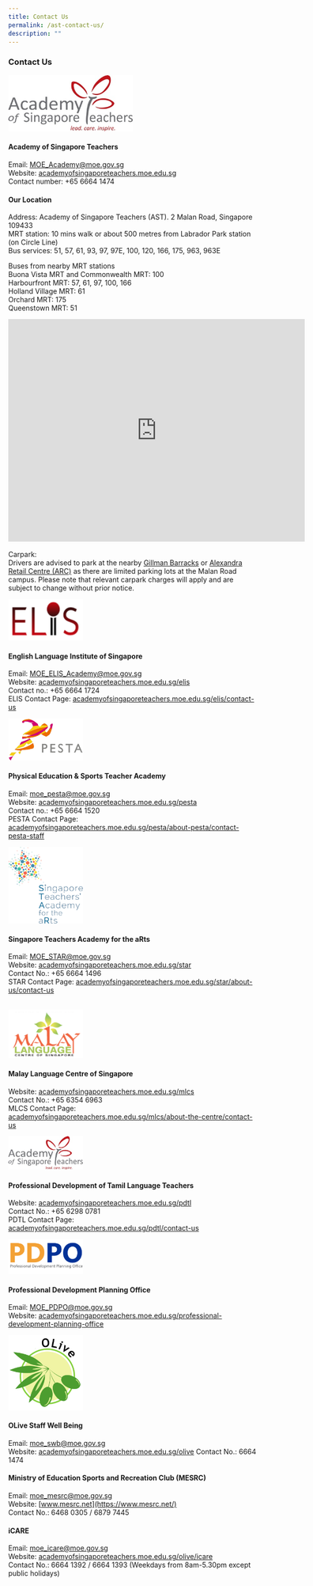```yaml
---
title: Contact Us
permalink: /ast-contact-us/
description: ""
---
```

### Contact Us

<img style="width:50%" src="/images/astlogo1.png">

#### Academy of Singapore Teachers

Email: [MOE\_Academy@moe.gov.sg](mailto:MOE_Academy@moe.gov.sg)
<br>Website: [academyofsingaporeteachers.moe.edu.sg](https://academyofsingaporeteachers.moe.edu.sg/)
<br>Contact number: +65 6664 1474

#### Our Location

Address: Academy of Singapore Teachers (AST). 2 Malan Road, Singapore 109433&nbsp;  
MRT station: 10 mins walk or about 500 metres from Labrador Park station (on Circle Line)  
Bus services: 51, 57, 61, 93, 97, 97E, 100, 120, 166, 175, 963, 963E  

Buses from nearby MRT stations  
Buona Vista MRT and Commonwealth MRT: 100  
Harbourfront MRT: 57, 61, 97, 100, 166  
Holland Village MRT: 61  
Orchard MRT: 175  
Queenstown MRT: 51

<iframe loading="lazy" allowfullscreen="" style="border:0;" height="450" width="600" src="https://www.google.com/maps/embed?pb=!1m14!1m8!1m3!1d31910.62587407959!2d103.802846!3d1.276458!3m2!1i1024!2i768!4f13.1!3m3!1m2!1s0x0%3A0x86c1c80b2bd60a97!2sAcademy%20of%20Singapore%20Teachers!5e0!3m2!1sen!2ssg!4v1669692997947!5m2!1sen!2ssg"></iframe>

Carpark:  
Drivers are advised to park at the nearby&nbsp;[Gillman Barracks](https://www.sgcarmart.com/news/carpark_index.php?ID=816&amp;LOC=all&amp;TYP=carpark&amp;SRH=)&nbsp;or&nbsp;[Alexandra Retail Centre (ARC)](https://www.sgcarmart.com/news/carpark_index.php?ID=855&amp;LOC=all&amp;TYP=carpark&amp;SRH=Alexandra%20Retail%20Centre)&nbsp;as&nbsp;there are&nbsp;limited parking lots at the Malan Road campus. Please note that relevant carpark charges&nbsp;will apply and are subject to change without prior notice.

  
<img style="width:30%" src="/images/elis1.png">

#### English Language Institute of Singapore

Email: [MOE\_ELIS\_Academy@moe.gov.sg](mailto:MOE_ELIS_Academy@moe.gov.sg)<br>Website: [academyofsingaporeteachers.moe.edu.sg/elis](https://academyofsingaporeteachers.moe.edu.sg/elis)<br>
Contact no.: +65 6664 1724<br>ELIS Contact Page: [academyofsingaporeteachers.moe.edu.sg/elis/contact-us](https://academyofsingaporeteachers.moe.edu.sg/elis/contact-us)<br>

<img style="width:30%" src="/images/c2.png">

#### Physical Education &amp; Sports Teacher Academy

Email: [moe\_pesta@moe.gov.sg](mailto:moe_pesta@moe.gov.sg)<br> Website: [academyofsingaporeteachers.moe.edu.sg/pesta](https://academyofsingaporeteachers.moe.edu.sg/pesta)<br> Contact no.: +65 6664 1520<br>PESTA Contact Page: [academyofsingaporeteachers.moe.edu.sg/pesta/about-pesta/contact-pesta-staff](https://academyofsingaporeteachers.moe.edu.sg/pesta/about-pesta/contact-pesta-staff) <br>

<img style="width:30%" src="/images/c3.png">

#### Singapore Teachers Academy for the aRts

Email: [MOE\_STAR@moe.gov.sg](mailto:%20MOE_STAR@moe.gov.sg)<br> 
Website: [academyofsingaporeteachers.moe.edu.sg/star](https://academyofsingaporeteachers.moe.edu.sg/star)<br> 
Contact No.: +65 6664 1496<br>
STAR Contact Page: [academyofsingaporeteachers.moe.edu.sg/star/about-us/contact-us](https://academyofsingaporeteachers.moe.edu.sg/star/about-us/contact-us)<br><br>

<img style="width:30%" src="/images/mlcs.png">

#### Malay Language Centre of Singapore

Website: [academyofsingaporeteachers.moe.edu.sg/mlcs](https://academyofsingaporeteachers.moe.edu.sg/mlcs)<br>
Contact No.: +65 6354 6963
<br> 
MLCS Contact Page: [academyofsingaporeteachers.moe.edu.sg/mlcs/about-the-centre/contact-us](https://academyofsingaporeteachers.moe.edu.sg/mlcs/about-the-centre/contact-us)

<img style="width:30%" src="/images/astlogo1.png">

#### Professional Development of Tamil Language Teachers

Website: [academyofsingaporeteachers.moe.edu.sg/pdtl](https://academyofsingaporeteachers.moe.edu.sg/pdtl)<br>
Contact No.: +65 6298 0781 <br>
PDTL Contact Page: [academyofsingaporeteachers.moe.edu.sg/pdtl/contact-us](https://academyofsingaporeteachers.moe.edu.sg/pdtl/contact-us)

<img style="width:30%" src="/images/c6.png">

#### Professional Development Planning Office

Email: [MOE\_PDPO@moe.gov.sg](mailto:MOE_PDPO@moe.gov.sg)<br>
Website: [academyofsingaporeteachers.moe.edu.sg/professional-development-planning-office](https://academyofsingaporeteachers.moe.edu.sg/professional-development-planning-office)

<img style="width:30%" src="/images/c7.png">

#### OLive Staff Well Being

Email: [moe\_swb@moe.gov.sg](mailto:moe_swb@moe.gov.sg) <br>
Website: [academyofsingaporeteachers.moe.edu.sg/olive](https://academyofsingaporeteachers.moe.edu.sg/olive)
Contact No.: 6664 1474

#### Ministry of Education Sports and Recreation Club (MESRC)

Email: [moe\_mesrc@moe.gov.sg](mailto:moe_mesrc@moe.gov.sg)<br>
Website: [www.mesrc.net](https://www.mesrc.net/)<br> 
Contact No.: 6468 0305 / 6879 7445

#### iCARE

Email: [moe\_icare@moe.gov.sg](mailto:moe_icare@moe.gov.sg) <br>
Website: [academyofsingaporeteachers.moe.edu.sg/olive/icare](https://academyofsingaporeteachers.moe.edu.sg/olive/icare)<br>
Contact No.: 6664 1392 / 6664 1393 (Weekdays from 8am-5.30pm except public holidays) 